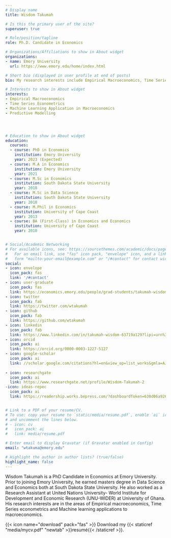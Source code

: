 ```yaml
---
# Display name
title: Wisdom Takumah

# Is this the primary user of the site?
superuser: true

# Role/position/tagline
role: Ph.D. Candidate in Economics

# Organizations/Affiliations to show in About widget
organizations:
- name: Emory University
  url: https://www.emory.edu/home/index.html

# Short bio (displayed in user profile at end of posts)
bio: My research interests include Empirical Macroeconomics, Time Series Econometrics, Machine Learning application in Macroeconomics.

# Interests to show in About widget
interests:
- Empirical Macroeconomics
- Time Series Econometrics
- Machine Learning Application in Macroeconomics
- Predictive Modelling




# Education to show in About widget
education:
  courses:
  - course: PhD in Economics
    institution: Emory University
    year: 2023 (Expected)
  - course: M.A in Economics
    institution: Emory University
    year: 2021 
  - course: M.Sc in Economics
    institution: South Dakota State University
    year: 2018
  - course: M.Sc in Data Science
    institution: South Dakota State University
    year: 2018
  - course: M.Phil in Economics
    institution: University of Cape Coast
    year: 2013
  - course: BA (First-Class) in Economics and Economics
    institution: University of Cape Coast
    year: 2010


# Social/Academic Networking
# For available icons, see: https://sourcethemes.com/academic/docs/page-builder/#icons
#   For an email link, use "fas" icon pack, "envelope" icon, and a link in the
#   form "mailto:your-email@example.com" or "/#contact" for contact widget.
social:
- icon: envelope
  icon_pack: fas
  link: '/#contact'
- icon: user-graduate
  icon_pack: fas
  link: https://economics.emory.edu/people/grad-students/takumah-wisdom.html
- icon: twitter
  icon_pack: fab
  link: https://twitter.com/wtakumah
- icon: github
  icon_pack: fab
  link: https://github.com/wtakumah
- icon: linkedin
  icon_pack: fab
  link: https://www.linkedin.com/in/takumah-wisdom-63719a129?lipi=urn%3Ali%3Apage%3Ad_flagship3_profile_view_base_contact_details%3B%2F%2Bvq0rKDT9qKYb9oEt0k7w%3D%3D
- icon: orcid
  icon_pack: ai
  link: https://orcid.org/0000-0003-1227-5127
- icon: google-scholar
  icon_pack: ai
  link: //scholar.google.com/citations?hl=en&view_op=list_works&gmla=AJsN-F6Qe1DAsgt6w0Vczaf7wlHA7Gzhq3W3OWZeWL6qSCepO2XXyZkKgXgLeTsRt1AnXGzdslqsNAN5F7lO5EpTAXMdK5LbAQ&user=2H8Ue30AAAAJ
  
- icon: researchgate
  icon_pack: ai
  link: https://www.researchgate.net/profile/Wisdom-Takumah-2
-icon: ideas-repec
  icon_pack: ai
  link: https://readership.works.bepress.com/?dashboardToken=630d06a926eddb354207e018LeRQj47cmBynHOyWW92tafCMyJFOrTle9kHtPbsT


# Link to a PDF of your resume/CV.
# To use: copy your resume to `static/media/resume.pdf`, enable `ai` icons in `params.toml`, 
# and uncomment the lines below.
# - icon: cv
#   icon_pack: ai
#   link: media/resume.pdf

# Enter email to display Gravatar (if Gravatar enabled in Config)
email: "wtakuma@emory.edu"

# Highlight the author in author lists? (true/false)
highlight_name: false
---
```


Wisdom Takumah is a PhD Candidate in Economics at Emory University. Prior to joining
Emory University, he earned  masters degree in Data Science and Economics both at South Dakota State University. He also worked as a
Research Assistant at United Nations University- World Institute for Development and Economic Research (UNU-WIDER) at University of Ghana. His research interests are in the areas of Empirical macroeconomics, Time Series econometrics and Machine learning applications to macroeconomics.


{{< icon name="download" pack="fas" >}} Download my {{< staticref "media/mycv.pdf" "newtab" >}}resumé{{< /staticref >}}.
